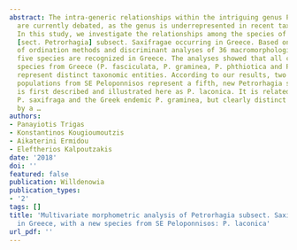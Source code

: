 ```yaml
---
abstract: The intra-generic relationships within the intriguing genus Petrorhagia
  are currently debated, as the genus is underrepresented in recent taxonomic studies.
  In this study, we investigate the relationships among the species of Petrorhagia
  [sect. Petrorhagia] subsect. Saxifragae occurring in Greece. Based on a combination
  of ordination methods and discriminant analyses of 36 macromorphological characters,
  five species are recognized in Greece. The analyses showed that all currently known
  species from Greece (P. fasciculata, P. graminea, P. phthiotica and P. saxifraga)
  represent distinct taxonomic entities. According to our results, two recently collected
  populations from SE Peloponnisos represent a fifth, new Petrorhagia species, which
  is first described and illustrated here as P. laconica. It is related to the widespread
  P. saxifraga and the Greek endemic P. graminea, but clearly distinct from both species
  by a …
authors:
- Panayiotis Trigas
- Konstantinos Kougioumoutzis
- Aikaterini Ermidou
- Eleftherios Kalpoutzakis
date: '2018'
doi: ''
featured: false
publication: Willdenowia
publication_types:
- '2'
tags: []
title: 'Multivariate morphometric analysis of Petrorhagia subsect. Saxifragae (Caryophyllaceae)
  in Greece, with a new species from SE Peloponnisos: P. laconica'
url_pdf: ''
---
```

